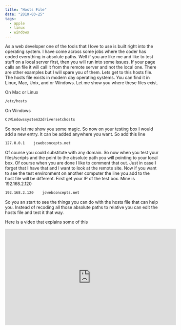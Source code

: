 ```yaml
---
title: "Hosts File"
date: "2010-03-25"
tags:
  - apple
  - linux
  - windows
---
```


As a web developer one of the tools that I love to use is built right into the operating system. I have come across some jobs where the coder has coded everything in absolute paths. Well if you are like me and like to test stuff on a local server first, then you will run into some issues. If your page calls an file it will call it from the remote server and not the local one. There are other examples but I will spare you of them. Lets get to this hosts file. The hosts file exists in modern day operating systems. You can find it in Linux, Mac, Unix, and or Windows. Let me show you where these files exist.

On Mac or Linux

```bash
/etc/hosts
```

On Windows

```bash
C:Windowssystem32driversetchosts
```

So now let me show you some magic. So now on your testing box I would add a new entry. It can be added anywhere you want. So add this line

```bash
127.0.0.1    jcwebconcepts.net
```

Of course you could substitute with any domain. So now when you test your files/scripts and the point to the absolute path you will pointing to your local box. Of course when you are done I like to comment that out. Just in case I forget that I have that and I want to look at the remote site. Now if you want to see the test environment on another computer the line you add to the host file will be different. First get your IP of the test box. Mine is 192.168.2.120

```bash
192.168.2.120    jcwebconcepts.net
```

So you an start to see the things you can do with the hosts file that can help you. Instead of recoding all those absolute paths to relative you can edit the hosts file and test it that way.

Here is a video that explains some of this

<iframe width="560" height="315" src="https://www.youtube.com/embed/ubVRUWiA4hU" frameborder="0" allow="accelerometer; autoplay; encrypted-media; gyroscope; picture-in-picture" allowfullscreen></iframe>
